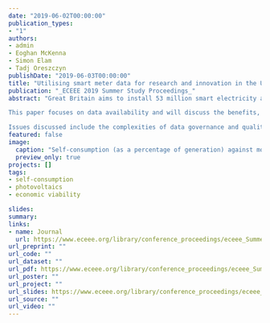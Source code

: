 ```yaml
---
date: "2019-06-02T00:00:00"
publication_types:
- "1"
authors:
- admin
- Eoghan McKenna
- Simon Elam
- Tadj Oreszczyn
publishDate: "2019-06-03T00:00:00"
title: "Utilising smart meter data for research and innovation in the UK"
publication: "_ECEEE 2019 Summer Study Proceedings_"
abstract: "Great Britain aims to install 53 million smart electricity and gas meters in around 27 million domestic properties by 2020. Smart meters provide the potential for high-resolution electricity and gas consumption data that has never previously existed on a national scale.To leverage this national investment, UK Research and Innovation has funded a sizeable project to develop a Smart Energy Research Lab (SERL) to provide access to smart meter energy data for UK researchers. A primary objective of SERL is to develop a secure research portal for researchers to access energy data, linked to relevant contextual data (e.g. socio-demographics, building characteristics and weather data), thereby facilitating high-quality scientific research.

This paper focuses on data availability and will discuss the benefits, challenges and methods for developing a national data resource that will support a wide range of research across the energy sector. The paper provides practical guidance to researchers who want to utilise SERL data directly, as well as insights for researchers, policy-makers or other organizations who wish to utilise smart energy data more broadly.

Issues discussed include the complexities of data governance and quality associated with smart energy data, innovative approaches to research design (enabling both Observatory and Laboratory functions) and practical solutions to sector-wide issues such as smart meter consumer authentication."
featured: false
image: 
  caption: "Self-consumption (as a percentage of generation) against monthly generation divided by monthly demand for each country. Each circle represents one month’s totals for one PV system. Circle colour indicates the proportion of demand consumed during the daytime (10:00 – 16:00)."
  preview_only: true
projects: []
tags: 
- self-consumption
- photovoltaics
- economic viability

slides: 
summary: 
links:
- name: Journal
  url: https://www.eceee.org/library/conference_proceedings/eceee_Summer_Studies/2019/8-buildings-technologies-and-systems-beyond-energy-efficiency/utilising-smart-meter-data-for-research-and-innovation-in-the-uk/
url_preprint: ""
url_code: ""
url_dataset: ""
url_pdf: https://www.eceee.org/library/conference_proceedings/eceee_Summer_Studies/2019/8-buildings-technologies-and-systems-beyond-energy-efficiency/utilising-smart-meter-data-for-research-and-innovation-in-the-uk/2019/8-113-19_Webborn.pdf/
url_poster: ""
url_project: ""
url_slides: https://www.eceee.org/library/conference_proceedings/eceee_Summer_Studies/2019/4-monitoring-and-evaluation-for-greater-impact/analysis-of-international-residential-solar-pv-self-consumption/2019/4-114-19_McKenna_Presentation.pdf/
url_source: ""
url_video: ""
---
```

